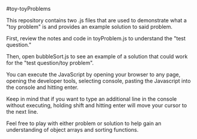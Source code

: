 #toy-toyProblems

This repository contains two .js files that are used to demonstrate what a "toy problem" is and provides an example solution to said problem.

First, review the notes and code in toyProblem.js to understand the "test question."

Then, open bubbleSort.js to see an example of a solution that could work for the "test question/toy problem".

You can execute the JavaScript by opening your browser to any page, opening the developer tools, selecting console, pasting the Javascript into the console and hitting enter.

Keep in mind that if you want to type an additional line in the console without executing, holding shift and hitting enter will move your cursor to the next line.

Feel free to play with either problem or solution to help gain an understanding of object arrays and sorting functions.
